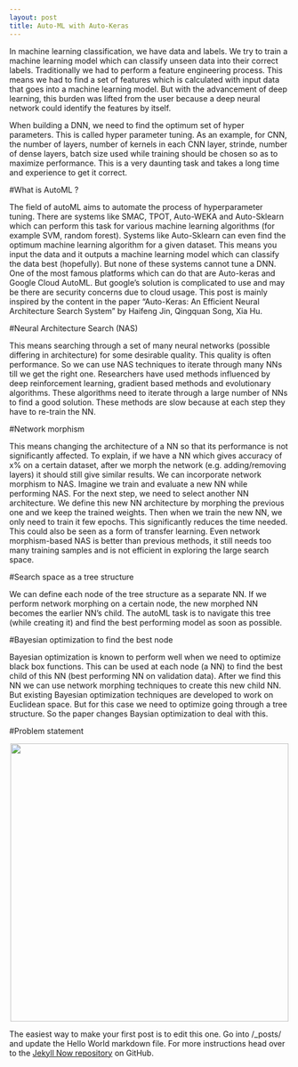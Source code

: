 ```yaml
---
layout: post
title: Auto-ML with Auto-Keras
---
```


In machine learning classification, we have data and labels. We try to train a machine learning model which can classify unseen data into their correct labels. Traditionally we had to perform a feature engineering process. This means we had to find a set of features which is calculated with input data that goes into a machine learning model. But with the advancement of deep learning, this burden was lifted from the user because a deep neural network could identify the features by itself. 

When building a DNN, we need to find the optimum set of hyper parameters. This is called hyper parameter tuning. As an example, for CNN, the number of layers, number of kernels in each CNN layer, strinde, number of dense layers, batch size used while training should be chosen so as to maximize performance. This is a very daunting task and takes a long time and experience to get it correct. 


#What is AutoML ?

The field of autoML aims to automate the process of hyperparameter tuning. There are systems like SMAC, TPOT, Auto-WEKA and Auto-Sklearn which can perform this task for various machine learning algorithms (for example SVM, random forest). Systems like Auto-Sklearn can even find the optimum machine learning algorithm for a given dataset. This means you input the data and it outputs a machine learning model which can classify the data best (hopefully). But none of these systems cannot tune a DNN. One of the most famous platforms which can do that are Auto-keras and Google Cloud AutoML. But google’s solution is complicated to use and may be there are security concerns due to cloud usage. This post is mainly inspired by the content in the paper “Auto-Keras: An Efficient Neural Architecture Search System” by Haifeng Jin, Qingquan Song, Xia Hu.

#Neural Architecture Search (NAS)

This means searching through a set of many neural networks (possible differing in architecture) for some desirable quality. This quality is often performance. So we can use NAS techniques to iterate through many NNs till we get the right one. Researchers have used methods influenced by deep reinforcement learning, gradient based methods and evolutionary algorithms. These algorithms need to iterate through a large number of NNs to find a good solution. These methods are slow because at each step they have to re-train the NN.

#Network morphism

This means changing the architecture of a NN so that its performance is not significantly affected. To explain, if we have a NN which gives accuracy of x% on a certain dataset, after we morph the network (e.g. adding/removing layers) it should still give similar results. We can incorporate network morphism to NAS. Imagine we train and evaluate a new NN while performing NAS. For the next step, we need to select another NN architecture. We define this new NN architecture by morphing the previous one and we keep the trained weights. Then when we train the new NN, we only need to train it few epochs. This significantly reduces the time needed. This could also be seen as a form of transfer learning. Even network morphism-based NAS is better than previous methods, it still needs too many training samples and is not efficient in exploring the large search space. 

#Search space as a tree structure

We can define each node of the tree structure as a separate NN. If we perform network morphing on a certain node, the new morphed NN becomes the earlier NN’s child. The autoML task is to navigate this tree (while creating it) and find the best performing model as soon as possible. 

#Bayesian optimization to find the best node

Bayesian optimization is known to perform well when we need to optimize black box functions. This can be used at each node (a NN) to find the best child of this NN (best performing NN on validation data). After we find this NN we can use network morphing techniques to create this new child NN. But existing Bayesian optimization techniques are developed to work on Euclidean space. But for this case we need to optimize going through a tree structure. So the paper changes Baysian optimization to deal with this. 

#Problem statement

<center><img src="/_posts/019-12-01-auto_ML/eqn1.png" height ="500"></center>




The easiest way to make your first post is to edit this one. Go into /_posts/ and update the Hello World markdown file. For more instructions head over to the [Jekyll Now repository](https://github.com/barryclark/jekyll-now) on GitHub.

